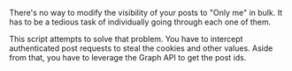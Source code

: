 There's no way to modify the visibility of your posts to "Only me" in bulk. It has to be a tedious task of individually going through each one of them.

This script attempts to solve that problem. You have to intercept authenticated post requests to steal the cookies and other values. Aside from that, you have to leverage the Graph API to get the post ids.
